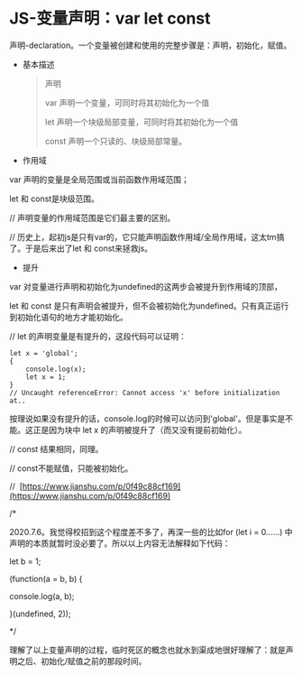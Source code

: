 # JS-变量声明：var let const

声明-declaration。一个变量被创建和使用的完整步骤是：声明，初始化，赋值。

* 基本描述

  > 声明
  >
  > var	声明一个变量，可同时将其初始化为一个值
  >
  > let	声明一个块级局部变量，可同时将其初始化为一个值
  >
  > const	声明一个只读的、块级局部常量。

* 作用域

var 声明的变量是全局范围或当前函数作用域范围；

let 和 const是块级范围。

// 声明变量的作用域范围是它们最主要的区别。

// 历史上，起初js是只有var的，它只能声明函数作用域/全局作用域，这太tm搞了。于是后来出了let 和 const来拯救js。

* 提升

var 对变量进行声明和初始化为undefined的这两步会被提升到作用域的顶部，

let 和 const 是只有声明会被提升，但不会被初始化为undefined。只有真正运行到初始化语句的地方才能初始化。

// let 的声明变量是有提升的，这段代码可以证明：

```
let x = 'global';
{
	console.log(x);
	let x = 1;
}
// Uncaught referenceError: Cannot access 'x' before initialization at..
```

按理说如果没有提升的话，console.log的时候可以访问到'global'。但是事实是不能。这正是因为块中 let x 的声明被提升了（而又没有提前初始化）。

// const 结果相同，同理。

// const不能赋值，只能被初始化。

//  [https://www.jianshu.com/p/0f49c88cf169](https://www.jianshu.com/p/0f49c88cf169)

/* 

2020.7.6。我觉得校招到这个程度差不多了，再深一些的比如for (let i = 0......) 中声明的本质就暂时没必要了。所以以上内容无法解释如下代码：

let b = 1;

(function(a = b, b) {

console.log(a, b);

}(undefined, 2));

*/

理解了以上变量声明的过程，临时死区的概念也就水到渠成地很好理解了：就是声明之后、初始化/赋值之前的那段时间。
